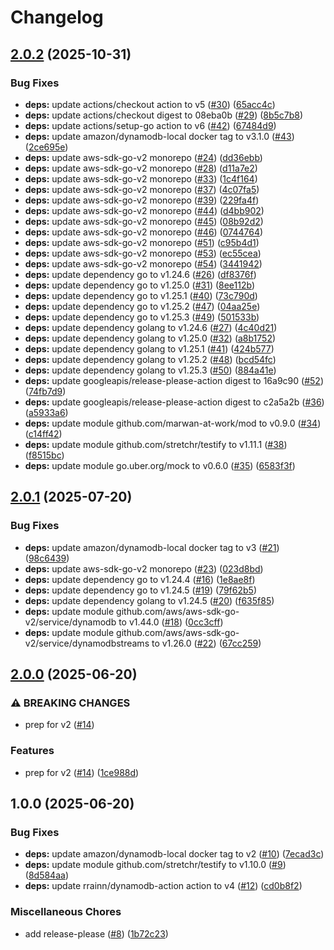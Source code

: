 # Changelog

## [2.0.2](https://github.com/nabeken/koro/compare/v2.0.1...v2.0.2) (2025-10-31)


### Bug Fixes

* **deps:** update actions/checkout action to v5 ([#30](https://github.com/nabeken/koro/issues/30)) ([65acc4c](https://github.com/nabeken/koro/commit/65acc4cd8c1d54fca2adf7bbe94bc2d6af087e09))
* **deps:** update actions/checkout digest to 08eba0b ([#29](https://github.com/nabeken/koro/issues/29)) ([8b5c7b8](https://github.com/nabeken/koro/commit/8b5c7b8575bbbbea306708cc9baa399a2e64c564))
* **deps:** update actions/setup-go action to v6 ([#42](https://github.com/nabeken/koro/issues/42)) ([67484d9](https://github.com/nabeken/koro/commit/67484d988542afed686aa0571c4d4ec3ff504e3c))
* **deps:** update amazon/dynamodb-local docker tag to v3.1.0 ([#43](https://github.com/nabeken/koro/issues/43)) ([2ce695e](https://github.com/nabeken/koro/commit/2ce695eac7339db833e656902a5e8fb2963870e1))
* **deps:** update aws-sdk-go-v2 monorepo ([#24](https://github.com/nabeken/koro/issues/24)) ([dd36ebb](https://github.com/nabeken/koro/commit/dd36ebbee218f9d6dd3f1f5f5194b63cf05c5cc1))
* **deps:** update aws-sdk-go-v2 monorepo ([#28](https://github.com/nabeken/koro/issues/28)) ([d11a7e2](https://github.com/nabeken/koro/commit/d11a7e2e26c988c8a8622bc1916f646ebf50ac2a))
* **deps:** update aws-sdk-go-v2 monorepo ([#33](https://github.com/nabeken/koro/issues/33)) ([1c4f164](https://github.com/nabeken/koro/commit/1c4f164bd44509ab2149ced220b0dd4a45eb780f))
* **deps:** update aws-sdk-go-v2 monorepo ([#37](https://github.com/nabeken/koro/issues/37)) ([4c07fa5](https://github.com/nabeken/koro/commit/4c07fa5ae8a83c6b6ad6a0264f84467c69432af8))
* **deps:** update aws-sdk-go-v2 monorepo ([#39](https://github.com/nabeken/koro/issues/39)) ([229fa4f](https://github.com/nabeken/koro/commit/229fa4f2eb04df04cdde132208b2613d170f9836))
* **deps:** update aws-sdk-go-v2 monorepo ([#44](https://github.com/nabeken/koro/issues/44)) ([d4bb902](https://github.com/nabeken/koro/commit/d4bb9024283679d2ab81232b4c424564780e8fdd))
* **deps:** update aws-sdk-go-v2 monorepo ([#45](https://github.com/nabeken/koro/issues/45)) ([08b92d2](https://github.com/nabeken/koro/commit/08b92d27e13b48f7926fba54e7e0bb1af6f9b5d8))
* **deps:** update aws-sdk-go-v2 monorepo ([#46](https://github.com/nabeken/koro/issues/46)) ([0744764](https://github.com/nabeken/koro/commit/0744764a02d8e9c022e9c6a61283cfa3640f8bdd))
* **deps:** update aws-sdk-go-v2 monorepo ([#51](https://github.com/nabeken/koro/issues/51)) ([c95b4d1](https://github.com/nabeken/koro/commit/c95b4d15a7754c4df203d99f2893300ae4d71900))
* **deps:** update aws-sdk-go-v2 monorepo ([#53](https://github.com/nabeken/koro/issues/53)) ([ec55cea](https://github.com/nabeken/koro/commit/ec55cea3fe179c1f21d2378b6481acd0d2b3a987))
* **deps:** update aws-sdk-go-v2 monorepo ([#54](https://github.com/nabeken/koro/issues/54)) ([3441942](https://github.com/nabeken/koro/commit/3441942fffa84678cadc32b8695f82a8b31ca9f6))
* **deps:** update dependency go to v1.24.6 ([#26](https://github.com/nabeken/koro/issues/26)) ([df8376f](https://github.com/nabeken/koro/commit/df8376f93d5c4844ae57778ce99e6b4e3ae8c75d))
* **deps:** update dependency go to v1.25.0 ([#31](https://github.com/nabeken/koro/issues/31)) ([8ee112b](https://github.com/nabeken/koro/commit/8ee112b3ce6844c408ebc34b50a1eadfbd4b3d14))
* **deps:** update dependency go to v1.25.1 ([#40](https://github.com/nabeken/koro/issues/40)) ([73c790d](https://github.com/nabeken/koro/commit/73c790dd88b8ce10a525785fca24cda3538b94bf))
* **deps:** update dependency go to v1.25.2 ([#47](https://github.com/nabeken/koro/issues/47)) ([04aa25e](https://github.com/nabeken/koro/commit/04aa25e1cb53882f96633abb397b19b21480e377))
* **deps:** update dependency go to v1.25.3 ([#49](https://github.com/nabeken/koro/issues/49)) ([501533b](https://github.com/nabeken/koro/commit/501533b13116b816056b10704c496f509d16b45c))
* **deps:** update dependency golang to v1.24.6 ([#27](https://github.com/nabeken/koro/issues/27)) ([4c40d21](https://github.com/nabeken/koro/commit/4c40d215bdfeef30ae9cecea27866145b347ac84))
* **deps:** update dependency golang to v1.25.0 ([#32](https://github.com/nabeken/koro/issues/32)) ([a8b1752](https://github.com/nabeken/koro/commit/a8b1752ef42df9aa80a33935409f28a1ddcb4e86))
* **deps:** update dependency golang to v1.25.1 ([#41](https://github.com/nabeken/koro/issues/41)) ([424b577](https://github.com/nabeken/koro/commit/424b5771b5f02d412b625ba7981c52160c7c899f))
* **deps:** update dependency golang to v1.25.2 ([#48](https://github.com/nabeken/koro/issues/48)) ([bcd54fc](https://github.com/nabeken/koro/commit/bcd54fce7054c645593bb9c2a124d980f37562ff))
* **deps:** update dependency golang to v1.25.3 ([#50](https://github.com/nabeken/koro/issues/50)) ([884a41e](https://github.com/nabeken/koro/commit/884a41e22f7be6ee1fa601395c872871bc9a262e))
* **deps:** update googleapis/release-please-action digest to 16a9c90 ([#52](https://github.com/nabeken/koro/issues/52)) ([74fb7d9](https://github.com/nabeken/koro/commit/74fb7d9357fdc7dfe869cc1d95596ee9b937ec36))
* **deps:** update googleapis/release-please-action digest to c2a5a2b ([#36](https://github.com/nabeken/koro/issues/36)) ([a5933a6](https://github.com/nabeken/koro/commit/a5933a6b9e3b2fc108261d82bd8d1b45bc56196d))
* **deps:** update module github.com/marwan-at-work/mod to v0.9.0 ([#34](https://github.com/nabeken/koro/issues/34)) ([c14ff42](https://github.com/nabeken/koro/commit/c14ff42a61b3506911fbd9858cec60235220db5b))
* **deps:** update module github.com/stretchr/testify to v1.11.1 ([#38](https://github.com/nabeken/koro/issues/38)) ([f8515bc](https://github.com/nabeken/koro/commit/f8515bc174643c1f00f510c5c7dd7aafe9399e87))
* **deps:** update module go.uber.org/mock to v0.6.0 ([#35](https://github.com/nabeken/koro/issues/35)) ([6583f3f](https://github.com/nabeken/koro/commit/6583f3fd28b9b6fa212506d2607e3c34d3981285))

## [2.0.1](https://github.com/nabeken/koro/compare/v2.0.0...v2.0.1) (2025-07-20)


### Bug Fixes

* **deps:** update amazon/dynamodb-local docker tag to v3 ([#21](https://github.com/nabeken/koro/issues/21)) ([98c6439](https://github.com/nabeken/koro/commit/98c6439184ba840dd9121ebd0d530d4ba87a97eb))
* **deps:** update aws-sdk-go-v2 monorepo ([#23](https://github.com/nabeken/koro/issues/23)) ([023d8bd](https://github.com/nabeken/koro/commit/023d8bd452db5c31e98c25d72523b1dc26165117))
* **deps:** update dependency go to v1.24.4 ([#16](https://github.com/nabeken/koro/issues/16)) ([1e8ae8f](https://github.com/nabeken/koro/commit/1e8ae8fbc72e33961979f738e89caa1bb9794aa5))
* **deps:** update dependency go to v1.24.5 ([#19](https://github.com/nabeken/koro/issues/19)) ([79f62b5](https://github.com/nabeken/koro/commit/79f62b522cfb9fb7b2abfd43e6c0b4c90529be69))
* **deps:** update dependency golang to v1.24.5 ([#20](https://github.com/nabeken/koro/issues/20)) ([f635f85](https://github.com/nabeken/koro/commit/f635f85467b5708ae3d24c61b5d6a07af4228f06))
* **deps:** update module github.com/aws/aws-sdk-go-v2/service/dynamodb to v1.44.0 ([#18](https://github.com/nabeken/koro/issues/18)) ([0cc3cff](https://github.com/nabeken/koro/commit/0cc3cfff74e42b1357fc635ffccaf2c636125386))
* **deps:** update module github.com/aws/aws-sdk-go-v2/service/dynamodbstreams to v1.26.0 ([#22](https://github.com/nabeken/koro/issues/22)) ([67cc259](https://github.com/nabeken/koro/commit/67cc2594402b07f66274a998e3712aa388b7f4ed))

## [2.0.0](https://github.com/nabeken/koro/compare/v1.0.0...v2.0.0) (2025-06-20)


### ⚠ BREAKING CHANGES

* prep for v2 ([#14](https://github.com/nabeken/koro/issues/14))

### Features

* prep for v2 ([#14](https://github.com/nabeken/koro/issues/14)) ([1ce988d](https://github.com/nabeken/koro/commit/1ce988d3fe9b5365df058618935c47a048d5cbb1))

## 1.0.0 (2025-06-20)


### Bug Fixes

* **deps:** update amazon/dynamodb-local docker tag to v2 ([#10](https://github.com/nabeken/koro/issues/10)) ([7ecad3c](https://github.com/nabeken/koro/commit/7ecad3c2e8b845e126ce3c2ec127805ac2744d8d))
* **deps:** update module github.com/stretchr/testify to v1.10.0 ([#9](https://github.com/nabeken/koro/issues/9)) ([8d584aa](https://github.com/nabeken/koro/commit/8d584aae76d7f5d953637ecb115cb6d5afcf34a0))
* **deps:** update rrainn/dynamodb-action action to v4 ([#12](https://github.com/nabeken/koro/issues/12)) ([cd0b8f2](https://github.com/nabeken/koro/commit/cd0b8f2c230eee53bbecbf43ee468103d084586a))


### Miscellaneous Chores

* add release-please ([#8](https://github.com/nabeken/koro/issues/8)) ([1b72c23](https://github.com/nabeken/koro/commit/1b72c23aaf02e8ea8bba2c6749c5b09e01a0e546))

